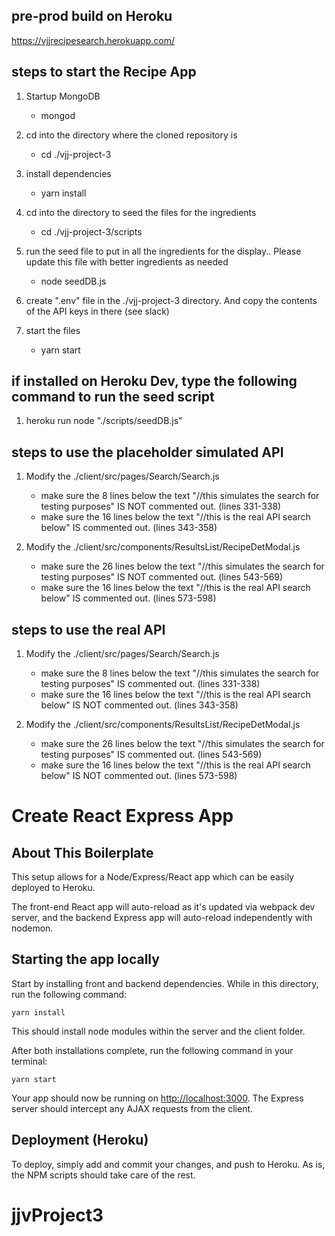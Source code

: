 ## pre-prod build on Heroku
https://vjjrecipesearch.herokuapp.com/


## steps to start the Recipe App 
1.  Startup MongoDB 
     * mongod

1.  cd into the directory where the cloned repository is
     * cd ./vjj-project-3

1.  install dependencies
     * yarn install

1.  cd into the directory to seed the files for the ingredients
     * cd ./vjj-project-3/scripts

1.  run the seed file to put in all the ingredients for the display.. Please update this file with better ingredients as needed
     * node seedDB.js   

1.  create ".env" file in the ./vjj-project-3  directory.  And copy the contents of the API keys in there (see slack)

1.  start the files 
    * yarn start


## if installed on Heroku Dev, type the following command to run the seed script
1.  heroku run node "./scripts/seedDB.js"


## steps to use the placeholder simulated API
1.  Modify the ./client/src/pages/Search/Search.js
    * make sure the 8 lines below the text "//this simulates the search for testing purposes" IS NOT commented out.  (lines 331-338) 
    * make sure the 16 lines below the text "//this is the real API search below" IS commented out.  (lines 343-358)   

1.  Modify the ./client/src/components/ResultsList/RecipeDetModal.js
    * make sure the 26 lines below the text "//this simulates the search for testing purposes" IS NOT commented out.  (lines 543-569) 
    * make sure the 16 lines below the text "//this is the real API search below" IS commented out.  (lines 573-598) 


## steps to use the real API
1.  Modify the ./client/src/pages/Search/Search.js
    * make sure the 8 lines below the text "//this simulates the search for testing purposes" IS commented out.  (lines 331-338) 
    * make sure the 16 lines below the text "//this is the real API search below" IS NOT commented out.  (lines 343-358)   

1.  Modify the ./client/src/components/ResultsList/RecipeDetModal.js
    * make sure the 26 lines below the text "//this simulates the search for testing purposes" IS commented out.  (lines 543-569) 
    * make sure the 16 lines below the text "//this is the real API search below" IS NOT commented out.  (lines 573-598) 


# Create React Express App

## About This Boilerplate

This setup allows for a Node/Express/React app which can be easily deployed to Heroku.

The front-end React app will auto-reload as it's updated via webpack dev server, and the backend Express app will auto-reload independently with nodemon.

## Starting the app locally

Start by installing front and backend dependencies. While in this directory, run the following command:

```
yarn install
```

This should install node modules within the server and the client folder.

After both installations complete, run the following command in your terminal:

```
yarn start
```

Your app should now be running on <http://localhost:3000>. The Express server should intercept any AJAX requests from the client.

## Deployment (Heroku)

To deploy, simply add and commit your changes, and push to Heroku. As is, the NPM scripts should take care of the rest.
# jjvProject3
